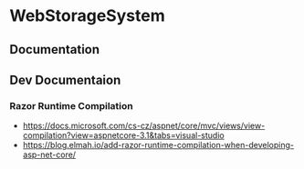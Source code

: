 # WebStorageSystem

## Documentation

## Dev Documentaion

### Razor Runtime Compilation
- https://docs.microsoft.com/cs-cz/aspnet/core/mvc/views/view-compilation?view=aspnetcore-3.1&tabs=visual-studio
- https://blog.elmah.io/add-razor-runtime-compilation-when-developing-asp-net-core/
